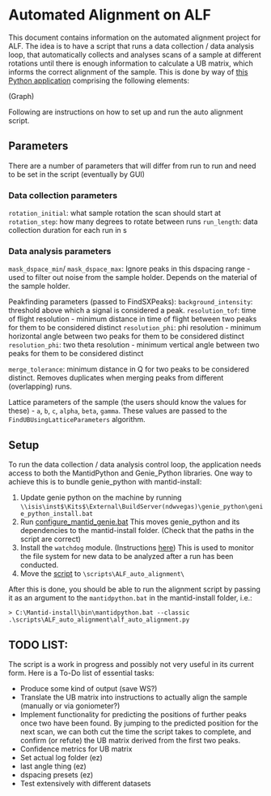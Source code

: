 # Automated Alignment on ALF

This document contains information on the automated alignment project for ALF. The idea is to have a script that runs a data collection / data analysis loop, that automatically collects and analyses scans of a sample at different rotations until there is enough information to calculate a UB matrix, which informs the correct alignment of the sample.
This is done by way of [this Python application](linky) comprising the following elements:

(Graph)

Following are instructions on how to set up and run the auto alignment script.

## Parameters

There are a number of parameters that will differ from run to run and need to be set in the script (eventually by GUI)

### Data collection parameters
`rotation_initial`: what sample rotation the scan should start at
`rotation_step`: how many degrees to rotate between runs
`run_length`: data collection duration for each run in s


### Data analysis parameters

`mask_dspace_min`/ `mask_dspace_max`: Ignore peaks in this dspacing range - used to filter out noise from the sample holder. Depends on the material of the sample holder.

Peakfinding parameters (passed to FindSXPeaks):
`background_intensity`: threshold above which a signal is considered a peak. 
`resolution_tof`: time of flight resolution - minimum distance in time of flight between two peaks for them to be considered distinct
`resolution_phi`: phi resolution - minimum horizontal angle between two peaks for them to be considered distinct
`resolution_phi`: two theta resolution - minimum vertical angle between two peaks for them to be considered distinct

`merge_tolerance`: minimum distance in Q for two peaks to be considered distinct. Removes duplicates when merging peaks from different (overlapping) runs.

Lattice parameters of the sample (the users should know the values for these) - `a`, `b`, `c`, `alpha`, `beta`, `gamma`. These values are passed to the `FindUBUsingLatticeParameters` algorithm.


## Setup

To run the data collection / data analysis control loop, the application needs access to both the MantidPython and Genie_Python libraries. One way to achieve this is to bundle genie_python with mantid-install:

1. Update genie python on the machine by running 
  `\\isis\inst$\Kits$\External\BuildServer(ndwvegas)\genie_python\genie_python_install.bat`
2. Run [configure_mantid_genie.bat](linky)
  This moves genie_python and its dependencies to the mantid-install folder. (Check that the paths in the script are correct)
3. Install the `watchdog` module. (Instructions [here](http://pythonhosted.org/watchdog/installation.html))
  This is used to monitor the file system for new data to be analyzed after a run has been conducted.
4. Move the [script](linky) to `\scripts\ALF_auto_alignment\`
  
After this is done, you should be able to run the alignment script by passing it as an argument to the `mantidpython.bat` in the mantid-install folder, i.e.:

`> C:\Mantid-install\bin\mantidpython.bat --classic .\scripts\ALF_auto_alignment\alf_auto_alignment.py`


## TODO LIST:
The script is a work in progress and possibly not very useful in its current form. Here is a To-Do list of essential tasks:
- Produce some kind of output (save WS?)
- Translate the UB matrix into instructions to actually align the sample (manually or via goniometer?)
- Implement functionality for predicting the positions of further peaks once two have been found. By jumping to the predicted position for the next scan, we can both cut the time the script takes to complete, and confirm (or refute) the UB matrix derived from the first two peaks.
- Confidence metrics for UB matrix
- Set actual log folder (ez)
- last angle thing (ez)
- dspacing presets (ez)
- Test extensively with different datasets